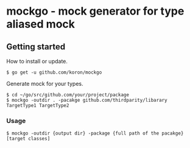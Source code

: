 # mockgo - mock generator for type aliased mock

## Getting started

How to install or update.

```console
$ go get -u github.com/koron/mockgo
```

Generate mock for your types.

```console
$ cd ~/go/src/github.com/your/project/package
$ mockgo -outdir . -pacakge github.com/thirdparity/libarary TargetType1 TargetType2
```

### Usage

```console
$ mockgo -outdir {output dir} -package {full path of the pacakge} [target classes]
```
